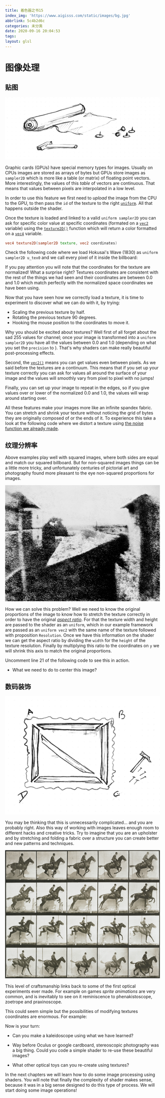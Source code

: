 ```yaml
---
title: 着色器之书15
index_img: 'https://www.aigisss.com/static/images/bg.jpg'
abbrlink: 5c4b2d6c
categories: 未分类
date: 2020-09-16 20:04:53
tags:
layout: glsl
---
```


# 图像处理

## 贴图

![](%E7%9D%80%E8%89%B2%E5%99%A8%E4%B9%8B%E4%B9%A615/01.jpg)

Graphic cards (GPUs) have special memory types for images. Usually on CPUs images are stored as arrays of bytes but GPUs store images as ```sampler2D``` which is more like a table (or matrix) of floating point vectors. More interestingly, the values of this *table* of vectors are continuous. That means that values between pixels are interpolated in a low level.

In order to use this feature we first need to *upload* the image from the CPU to the GPU, to then pass the ```id``` of the texture to the right [```uniform```](../05). All that happens outside the shader.

Once the texture is loaded and linked to a valid ```uniform sampler2D``` you can ask for specific color value at specific coordinates (formated on a [```vec2```](index.html#vec2.md) variable) using the [```texture2D()```](index.html#texture2D.md) function which will return a color formatted on a [```vec4```](index.html#vec4.md) variable.

```glsl
vec4 texture2D(sampler2D texture, vec2 coordinates)  
```

Check the following code where we load Hokusai's Wave (1830) as ```uniform sampler2D u_tex0``` and we call every pixel of it inside the billboard:

<div class="container" style="margin:0;padding:0">
    <div class="codeAndCanvas" data="/blog/glsl/15/texture.frag" style="width:100%;height:auto;margin-bottom:10px"></div>
</div>

If you pay attention you will note that the coordinates for the texture are normalized! What a surprise right? Textures coordinates are consistent with the rest of the things we had seen and their coordinates are between 0.0 and 1.0 which match perfectly with the normalized space coordinates we have been using.

Now that you have seen how we correctly load a texture, it is time to experiment to discover what we can do with it, by trying:

* Scaling the previous texture by half.
* Rotating the previous texture 90 degrees.
* Hooking the mouse position to the coordinates to move it.

Why you should be excited about textures? Well first of all forget about the sad 255 values for channel; once your image is transformed into a ```uniform sampler2D``` you have all the values between 0.0 and 1.0 (depending on what you set the ```precision``` to ). That's why shaders can make really beautiful post-processing effects.

Second, the [```vec2()```](index.html#vec2.md) means you can get values even between pixels. As we said before the textures are a continuum. This means that if you set up your texture correctly you can ask for values all around the surface of your image and the values will smoothly vary from pixel to pixel with no jumps!

Finally, you can set up your image to repeat in the edges, so if you give values over or lower of the normalized 0.0 and 1.0, the values will wrap around starting over.

All these features make your images more like an infinite spandex fabric. You can stretch and shrink your texture without noticing the grid of bytes they are originally composed of or the ends of it. To experience this take a look at the following code where we distort a texture using [the noise function we already made](../11/).

<div class="container" style="margin:0;padding:0">
    <div class="codeAndCanvas" data="/blog/glsl/15/texture-noise.frag" data-textures="/blog/images/hokusai.jpg" 
    style="width:100%;height:auto;margin-bottom:10px"></div>
</div>


## 纹理分辨率

Above examples play well with squared images, where both sides are equal and match our squared billboard. But for non-squared images things can be a little more tricky, and unfortunately centuries of pictorial art and photography found more pleasant to the eye non-squared proportions for images.

![Joseph Nicéphore Niépce (../../../../Github/thebookofshaders/15/nicephore.jpg)](%E7%9D%80%E8%89%B2%E5%99%A8%E4%B9%8B%E4%B9%A615/nicephore.jpg)

How we can solve this problem? Well we need to know the original proportions of the image to know how to stretch the texture correctly in order to have the original [*aspect ratio*](http://en.wikipedia.org/wiki/Aspect_ratio). For that the texture width and height are passed to the shader as an ```uniform```, which in our example framework are passed as an ```uniform vec2``` with the same name of the texture followed with proposition ```Resolution```. Once we have this information on the shader we can get the aspect ratio by dividing the ```width``` for the ```height``` of the texture resolution. Finally by multiplying this ratio to the coordinates on ```y``` we will shrink this axis to match the original proportions.

Uncomment line 21 of the following code to see this in action.

<div class="container" style="margin:0;padding:0">
    <div class="codeAndCanvas" data="/blog/glsl/15/texture-resolution.frag" data-textures="/blog/images/nicephore.jpg" 
    style="width:100%;height:auto;margin-bottom:10px"></div>
</div>

* What we need to do to center this image?

## 数码装饰

![](%E7%9D%80%E8%89%B2%E5%99%A8%E4%B9%8B%E4%B9%A615/03.jpg)

You may be thinking that this is unnecessarily complicated... and you are probably right. Also this way of working with images leaves enough room to different hacks and creative tricks. Try to imagine that you are an upholster and by stretching and folding a fabric over a structure you can create better and new patterns and techniques.

![Eadweard's Muybridge study of motion](%E7%9D%80%E8%89%B2%E5%99%A8%E4%B9%8B%E4%B9%A615/muybridge.jpg)

This level of craftsmanship links back to some of the first optical experiments ever made. For example on games *sprite animations* are very common, and is inevitably to see on it reminiscence to phenakistoscope, zoetrope and praxinoscope.

This could seem simple but the possibilities of modifying textures coordinates are enormous. For example:

<div class="container" style="margin:0;padding:0">
    <div class="codeAndCanvas" data="/blog/glsl/15/texture-sprite.frag" data-textures="/blog/images/muybridge.jpg" 
    style="width:100%;height:auto;margin-bottom:10px"></div>
</div>

Now is your turn:

* Can you make a kaleidoscope using what we have learned?

* Way before Oculus or google cardboard, stereoscopic photography was a big thing. Could you code a simple shader to re-use these beautiful images?


<div class="container" style="margin:0;padding:0">
   <a href="../edit.php#10/ikeda-03.frag"><canvas id="custom" class="canvas" data-fragment-url="ikeda-03.frag"   style="width:100%;height:auto;margin-bottom:10px"></canvas></a>
</div>


* What other optical toys can you re-create using textures?

In the next chapters we will learn how to do some image processing using shaders. You will note that finally the complexity of shader makes sense, because it was in a big sense designed to do this type of process. We will start doing some image operations!